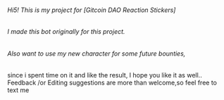 ###### Hi5! This is my project for [Gitcoin DAO Reaction Stickers] 
###### I made this bot originally for this project. 
###### Also want to use my new character for some future bounties,
since i spent time on it and like the result, I hope you like it as well.. 
Feedback /or Editing suggestions are more than welcome,so feel free to text me
